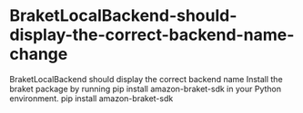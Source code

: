 # BraketLocalBackend-should-display-the-correct-backend-name-change
BraketLocalBackend should display the correct backend name
Install the braket package by running pip install amazon-braket-sdk in your Python environment.
pip install amazon-braket-sdk
